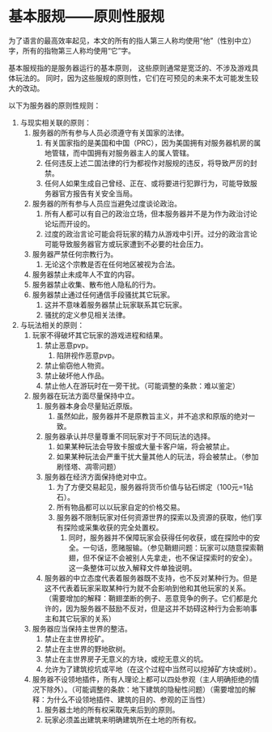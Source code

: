 # 基本服规——原则性服规

为了语言的最高效率起见，本文的所有的指人第三人称均使用“他”（性别中立）字，所有的指物第三人称均使用“它”字。

基本服规指的是服务器运行的基本原则，
这些原则通常是宽泛的、不涉及游戏具体玩法的。
同时，因为这些服规的原则性，它们在可预见的未来不太可能发生较大的改动。

以下为服务器的原则性规则：

1. 与现实相关联的原则：
	1. 服务器的所有参与人员必须遵守有关国家的法律。
		1. 有关国家指的是美国和中国（PRC），因为美国拥有对服务器机房的属地管辖，而中国拥有对服务器主人的属人管辖。
		1. 任何违反上述二国法律的行为都视作对服规的违反，将导致严厉的封禁。
		1. 任何人如果生成自己曾经、正在、或将要进行犯罪行为，可能导致服务器官方报告有关安全当局。
	1. 服务器的所有参与人员应当避免过度谈论政治。
		1. 所有人都可以有自己的政治立场，但本服务器并不是为作为政治讨论论坛而开设的。
		1. 过度的政治言论可能会将玩家的精力从游戏中引开。过分的政治言论可能导致服务器官方或玩家遭到不必要的社会压力。
	1. 服务器严禁任何宗教行为。
		1. 无论这个宗教是否在任何地区被视为合法。
	1. 服务器禁止未成年人不宜的内容。
	1. 服务器禁止收集、散布他人隐私的行为。
	1. 服务器禁止通过任何通信手段骚扰其它玩家。
		1. 这并不意味着服务器禁止玩家联系其它玩家。
		1. 骚扰的定义参见相关法律。
1. 与玩法相关的原则：
	1. 玩家不得破坏其它玩家的游戏进程和结果。
		1. 禁止恶意pvp。
			1. 陷阱视作恶意pvp。
		1. 禁止偷窃他人物资。
		1. 禁止破坏他人作品。
		1. 禁止他人在游玩时在一旁干扰。（可能调整的条款：难以鉴定）
	1. 服务器在玩法方面尽量保持中立。
		1. 服务器本身会尽量贴近原版。
			1. 虽然如此，服务器并不是原教旨主义，并不追求和原版的绝对一致。
		1. 服务器承认并尽量尊重不同玩家对于不同玩法的选择。
			1. 如果某种玩法会导致卡服或大量卡客户端，将会被禁止。
			1. 如果某种玩法会严重干扰大量其他人的玩法，将会被禁止。（参加刷怪塔、凋零问题）
		1. 服务器在经济方面保持绝对中立。
			1. 为了方便交易起见，服务器将货币价值与钻石绑定（100元=1钻石）。
			1. 所有物品都可以以玩家自定的价格交易。
			1. 服务器不限制玩家对任何资源世界的探索以及资源的获取，他们享有探险或采集收获的完全处置权。
				1. 同时，服务器并不保障玩家会获得任何收获，或在探险中的安全。一句话，愿赌服输。（参见鞘翅问题：玩家可以随意探索鞘翅，但不保证不会被别人先拿走，也不保证探索时的安全）。
				这一条整体可以放入解释文件单独说明。
		1. 服务器的中立态度代表着服务器既不支持，也不反对某种行为。但是这不代表着玩家采取某种行为就不会影响到他和其他玩家的关系。
		（需要增加的解释：鞘翅垄断的例子、恶意竞争的例子。它们都是允许的，因为服务器不鼓励不反对，但是这并不妨碍这种行为会影响事主和其它玩家的关系）
	1. 服务器应当保持主世界的整洁。
		1. 禁止在主世界挖矿。
		1. 禁止在主世界的野地砍树。
		1. 禁止在主世界房子无意义的方块，或挖无意义的坑。
		1. 允许为了建筑挖坑或平地（在这个过程中当然可以挖掉矿方块或树）。
	1. 服务器不设领地插件，所有人理论上都可以四处参观（主人明确拒绝的情况下除外）。（可能调整的条款：地下建筑的隐秘性问题）（需要增加的解释：为什么不设领地插件、建筑的目的、参观的正当性）
		1. 服务器土地的所有权采取先来后到的原则。
		1. 玩家必须盖出建筑来明确建筑所在土地的所有权。